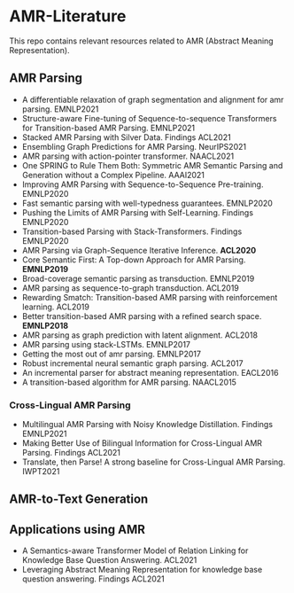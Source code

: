 # AMR-Literature
This repo contains relevant resources related to AMR (Abstract Meaning Representation).


## AMR Parsing

* A differentiable relaxation of graph segmentation and alignment for amr parsing. EMNLP2021
* Structure-aware Fine-tuning of Sequence-to-sequence Transformers for Transition-based AMR Parsing. EMNLP2021
* Stacked AMR Parsing with Silver Data. Findings ACL2021
* Ensembling Graph Predictions for AMR Parsing. NeurIPS2021
* AMR parsing with action-pointer transformer. NAACL2021
* One SPRING to Rule Them Both: Symmetric AMR Semantic Parsing and Generation without a Complex Pipeline. AAAI2021
* Improving AMR Parsing with Sequence-to-Sequence Pre-training. EMNLP2020
* Fast semantic parsing with well-typedness guarantees. EMNLP2020
* Pushing the Limits of AMR Parsing with Self-Learning. Findings EMNLP2020
* Transition-based Parsing with Stack-Transformers. Findings EMNLP2020
* AMR Parsing via Graph-Sequence Iterative Inference. **ACL2020**
* Core Semantic First: A Top-down Approach for AMR Parsing. **EMNLP2019**
* Broad-coverage semantic parsing as transduction. EMNLP2019
* AMR parsing as sequence-to-graph transduction. ACL2019
* Rewarding Smatch: Transition-based AMR parsing with reinforcement learning. ACL2019
* Better transition-based AMR parsing with a refined search space. **EMNLP2018**
* AMR parsing as graph prediction with latent alignment. ACL2018
* AMR parsing using stack-LSTMs. EMNLP2017
* Getting the most out of amr parsing. EMNLP2017
* Robust incremental neural semantic graph parsing. ACL2017
* An incremental parser for abstract meaning representation. EACL2016
* A transition-based algorithm for AMR parsing. NAACL2015


### Cross-Lingual AMR Parsing

* Multilingual AMR Parsing with Noisy Knowledge Distillation. Findings EMNLP2021
* Making Better Use of Bilingual Information for Cross-Lingual AMR Parsing. Findings ACL2021
* Translate, then Parse! A strong baseline for Cross-Lingual AMR Parsing. IWPT2021

## AMR-to-Text Generation

## Applications using AMR

* A Semantics-aware Transformer Model of Relation Linking for Knowledge Base Question Answering. ACL2021
* Leveraging Abstract Meaning Representation for knowledge base question answering. Findings ACL2021


